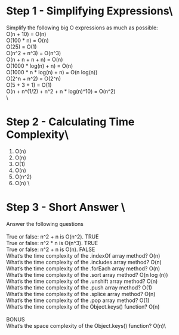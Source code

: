 # Step 1 - Simplifying Expressions\

Simplify the following big O expressions as much as possible:\
O(n + 10) = O(n)\
O(100 * n) = O(n)\
O(25) = O(1) \
O(n^2 + n^3) = O(n^3)\
O(n + n + n + n) = O(n)\
O(1000 * log(n) + n) = O(n)\
O(1000 * n * log(n) + n) = O(n log(n))\
O(2^n + n^2) = O(2^n)\
O(5 + 3 + 1) = O(1)\
O(n + n^(1/2) + n^2 + n * log(n)^10) = O(n^2)\
\

# Step 2 - Calculating Time Complexity\
1. O(n)
2. O(n)
3. O(1)
4. O(n)
5. O(n^2)
6. O(n)
\
# Step 3 - Short Answer \
Answer the following questions\
\
True or false: n^2 + n is O(n^2). TRUE\
True or false: n^2 * n is O(n^3). TRUE\
True or false: n^2 + n is O(n). FALSE\
What’s the time complexity of the .indexOf array method? O(n)\
What’s the time complexity of the .includes array method? O(n)\
What’s the time complexity of the .forEach array method? O(n)\
What’s the time complexity of the .sort array method? O(n log (n))\
What’s the time complexity of the .unshift array method? O(n)\
What’s the time complexity of the .push array method? O(1)\
What’s the time complexity of the .splice array method? O(n)\
What’s the time complexity of the .pop array method? O(1)\
What’s the time complexity of the Object.keys() function? O(n)\
\
BONUS\
What’s the space complexity of the Object.keys() function? O(n)\